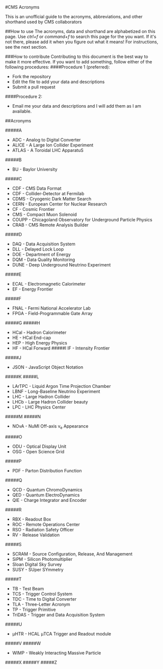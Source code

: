 #CMS Acronyms

This is an unofficial guide to the acronyms, abbreviations, and other shorthand used by CMS collaborators


##How to use
The acronyms, data and shorthand are alphabetized on this page. Use *ctrl+f* or *command+f* to search this page for the you want. If it's not there, please add it when you figure out what it means! For instructions, see the next section.

###How to contribute
Contributing to this document is the best way to make it more effective. If you want to add something, follow either of the following procedures:
####Procedure 1 (preferred):
* Fork the repository
* Edit the file to add your data and descriptions
* Submit a pull request

####Procedure 2:
* Email me your data and descriptions and I will add them as I am available.

##Acronyms

#####A
* ADC - Analog to Digital Converter
* ALICE - A Large Ion Collider Experiment
* ATLAS - A Toroidal LHC ApparatuS

#####B
* BU - Baylor University

#####C
* CDF - CMS Data Format
* CDF - Collider-Detector at Fermilab
* CDMS - Cryogenic Dark Matter Search
* CERN - European Center for Nuclear Research
* CF - Cosmic Frontier
* CMS - Compact Muon Solenoid
* COUPP - Chicagoland Observatory for Underground Particle Physics
* CRAB - CMS Remote Analysis Builder

#####D
* DAQ - Data Acquisition System
* DLL - Delayed Lock Loop
* DOE - Department of Energy
* DQM - Data Quality Monitoring
* DUNE - Deep Underground Neutrino Experiment

#####E
* ECAL - Electromagnetic Calorimeter
* EF - Energy Frontier

#####F
* FNAL - Fermi National Accelerator Lab
* FPGA - Field-Programmable Gate Array

#####G
#####H
* HCal - Hadron Calorimeter
* HE - HCal End-cap
* HEP - High Energy Physics
* HF - HCal Forward
#####I
IF - Intensity Frontier

#####J
* JSON - JavaScript Object Notation

#####K
#####L
* LArTPC - Liquid Argon Time Projection Chamber
* LBNF - Long-Baseline Neutrino Experiment
* LHC - Large Hadron Collider
* LHCb - Large Hadron Collider beauty
* LPC - LHC Physics Center

#####M
#####N
* NOvA - NuMI Off-axis v<sub>e</sub> Appearance

#####O
* ODU - Optical Display Unit
* OSG - Open Science Grid

#####P
* PDF - Parton Distribution Function

#####Q
* QCD - Quantum ChromoDynamics
* QED - Quantum ElectroDynamics
* QIE - Charge Integrator and Encoder

#####R
* RBX - Readout Box
* ROC - Remote Operations Center
* RSO - Radiation Safety Officer
* RV - Release Validation

#####S
* SCRAM - Source Configuration, Release, And Management
* SiPM - Silicon Photomultiplier
* Sloan Digital Sky Survey
* SUSY - SUper SYmmetry

#####T
* TB - Test Beam
* TCS - Trigger Control System
* TDC - Time to Digital Converter
* TLA - Three-Letter Acronym
* TP - Trigger Primitive
* TriDAS - Trigger and Data Acquisition System

#####U
* μHTR - HCAL μTCA Trigger and Readout module

#####V
#####W
* WIMP - Weakly Interacting Massive Particle

#####X
#####Y
#####Z
